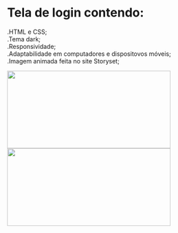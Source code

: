 # Tela de login contendo:

.HTML e CSS;<br>
.Tema dark;<br>
.Responsividade;<br>
.Adaptabilidade em computadores e dispositovos móveis;<br>
.Imagem animada feita no site Storyset;<br>

  <img  height="180em" width="380em" src="https://github.com/BeAndy-cyber/Tela_de_Login-Tema_Dark/blob/main/_C__Users_LtelaLogin(Samsung%20Galaxy%20S8+).png"/>
  <img  height="180em" width="380em" src="https://github.com/BeAndy-cyber/Tela_de_Login-Tema_Dark/blob/main/screencapture-file-C-Users-LENOVO-Desktop-tela-de-login-tema-dark-index-html-2022-03-26-18_31_05.png"/>



